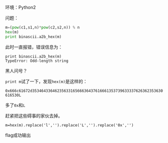 环境：Python2

问题：
```python
m=(pow(c1,s1,n)*pow(c2,s2,n)) % n
hex(m)
print binascii.a2b_hex(m)
```
此时一直报错，错误信息为：

```
print binascii.a2b_hex(m)
TypeError: Odd-length string
```
黑人问号？

`print m`试了一下，发现`hex(m)`是这样的：

`0x666c61672d3534643364623563316566636437616661353739633337626362353630616530L`

多了`0x`和`L`

赶紧把这些碍事的家伙去掉。

`m=hex(m).replace('l','').replace('L','').replace('0x','')`

flag成功输出
